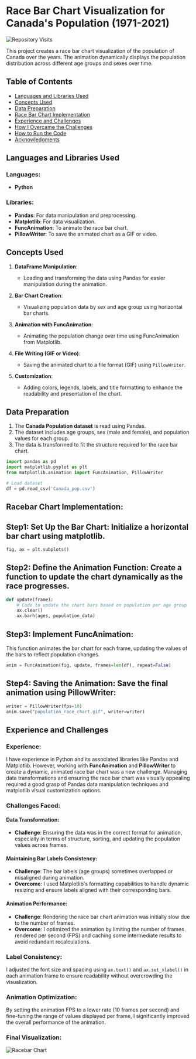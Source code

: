 # Race Bar Chart Visualization for Canada's Population (1971-2021)

![Repository Visits](https://visitor-badge.laobi.icu/badge?page_id=shanthan98.Racebarchart_Population)

This project creates a race bar chart visualization of the population of Canada over the years. The animation dynamically displays the population distribution across different age groups and sexes over time.

## Table of Contents

- [Languages and Libraries Used](#languages-and-libraries-used)
- [Concepts Used](#concepts-used)
- [Data Preparation](#data-preparation)
- [Race Bar Chart Implementation](#race-bar-chart-implementation)
- [Experience and Challenges](#experience-and-challenges)
- [How I Overcame the Challenges](#how-i-overcame-the-challenges)
- [How to Run the Code](#how-to-run-the-code)
- [Acknowledgments](#acknowledgments)

## Languages and Libraries Used

### Languages:
- **Python**

### Libraries:
- **Pandas**: For data manipulation and preprocessing.
- **Matplotlib**: For data visualization.
- **FuncAnimation**: To animate the race bar chart.
- **PillowWriter**: To save the animated chart as a GIF or video.

## Concepts Used

1. **DataFrame Manipulation**: 
   - Loading and transforming the data using Pandas for easier manipulation during the animation.
   
2. **Bar Chart Creation**:
   - Visualizing population data by sex and age group using horizontal bar charts.

3. **Animation with FuncAnimation**:
   - Animating the population change over time using FuncAnimation from Matplotlib.

4. **File Writing (GIF or Video)**:
   - Saving the animated chart to a file format (GIF) using `PillowWriter`.

5. **Customization**:
   - Adding colors, legends, labels, and title formatting to enhance the readability and presentation of the chart.

## Data Preparation

1. The **Canada Population dataset** is read using Pandas.
2. The dataset includes age groups, sex (male and female), and population values for each group.
3. The data is transformed to fit the structure required for the race bar chart.

```python
import pandas as pd
import matplotlib.pyplot as plt
from matplotlib.animation import FuncAnimation, PillowWriter

# Load dataset
df = pd.read_csv('Canada_pop.csv')
```
## Racebar Chart Implementation:

## Step1: Set Up the Bar Chart: Initialize a horizontal bar chart using matplotlib.

```python
fig, ax = plt.subplots()
```

## Step2: Define the Animation Function: Create a function to update the chart dynamically as the race progresses.

```python
def update(frame):
    # Code to update the chart bars based on population per age group
    ax.clear()
    ax.barh(ages, population_data)
```

## Step3: Implement FuncAnimation:

This function animates the bar chart for each frame, updating the values of the bars to reflect population changes.

```python
anim = FuncAnimation(fig, update, frames=len(df), repeat=False)
```

## Step4: Saving the Animation: Save the final animation using PillowWriter:

```python
writer = PillowWriter(fps=10)
anim.save("population_race_chart.gif", writer=writer)
```

## Experience and Challenges

### Experience:
I have experience in Python and its associated libraries like Pandas and Matplotlib. However, working with **FuncAnimation** and **PillowWriter** to create a dynamic, animated race bar chart was a new challenge. Managing data transformations and ensuring the race bar chart was visually appealing required a good grasp of Pandas data manipulation techniques and matplotlib visual customization options.

### Challenges Faced:

#### Data Transformation:

- **Challenge**: Ensuring the data was in the correct format for animation, especially in terms of structure, sorting, and updating the population values across frames.

#### Maintaining Bar Labels Consistency:

- **Challenge**: The bar labels (age groups) sometimes overlapped or misaligned during animation.
- **Overcome**: I used Matplotlib's formatting capabilities to handle dynamic resizing and ensure labels aligned with their corresponding bars.

#### Animation Performance:

- **Challenge**: Rendering the race bar chart animation was initially slow due to the number of frames.
- **Overcome**: I optimized the animation by limiting the number of frames rendered per second (FPS) and caching some intermediate results to avoid redundant recalculations.

### Label Consistency:
I adjusted the font size and spacing using `ax.text()` and `ax.set_xlabel()` in each animation frame to ensure readability without overcrowding the visualization.

### Animation Optimization:
By setting the animation FPS to a lower rate (10 frames per second) and fine-tuning the range of values displayed per frame, I significantly improved the overall performance of the animation.

### Final Visualization:

![Racebar Chart](https://github.com/shanthan98/Racebarchart_Population/blob/main/assets/images/canadapop_racebarchart.gif)







